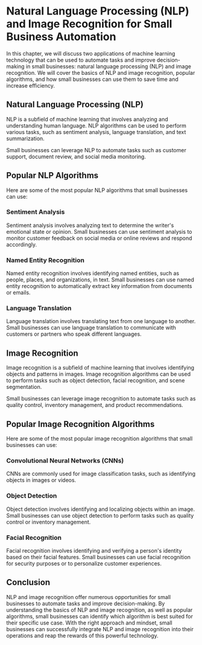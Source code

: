 Natural Language Processing (NLP) and Image Recognition for Small Business Automation
==============================================================================================================================================================

In this chapter, we will discuss two applications of machine learning technology that can be used to automate tasks and improve decision-making in small businesses: natural language processing (NLP) and image recognition. We will cover the basics of NLP and image recognition, popular algorithms, and how small businesses can use them to save time and increase efficiency.

Natural Language Processing (NLP)
---------------------------------

NLP is a subfield of machine learning that involves analyzing and understanding human language. NLP algorithms can be used to perform various tasks, such as sentiment analysis, language translation, and text summarization.

Small businesses can leverage NLP to automate tasks such as customer support, document review, and social media monitoring.

Popular NLP Algorithms
----------------------

Here are some of the most popular NLP algorithms that small businesses can use:

### Sentiment Analysis

Sentiment analysis involves analyzing text to determine the writer's emotional state or opinion. Small businesses can use sentiment analysis to monitor customer feedback on social media or online reviews and respond accordingly.

### Named Entity Recognition

Named entity recognition involves identifying named entities, such as people, places, and organizations, in text. Small businesses can use named entity recognition to automatically extract key information from documents or emails.

### Language Translation

Language translation involves translating text from one language to another. Small businesses can use language translation to communicate with customers or partners who speak different languages.

Image Recognition
-----------------

Image recognition is a subfield of machine learning that involves identifying objects and patterns in images. Image recognition algorithms can be used to perform tasks such as object detection, facial recognition, and scene segmentation.

Small businesses can leverage image recognition to automate tasks such as quality control, inventory management, and product recommendations.

Popular Image Recognition Algorithms
------------------------------------

Here are some of the most popular image recognition algorithms that small businesses can use:

### Convolutional Neural Networks (CNNs)

CNNs are commonly used for image classification tasks, such as identifying objects in images or videos.

### Object Detection

Object detection involves identifying and localizing objects within an image. Small businesses can use object detection to perform tasks such as quality control or inventory management.

### Facial Recognition

Facial recognition involves identifying and verifying a person's identity based on their facial features. Small businesses can use facial recognition for security purposes or to personalize customer experiences.

Conclusion
----------

NLP and image recognition offer numerous opportunities for small businesses to automate tasks and improve decision-making. By understanding the basics of NLP and image recognition, as well as popular algorithms, small businesses can identify which algorithm is best suited for their specific use case. With the right approach and mindset, small businesses can successfully integrate NLP and image recognition into their operations and reap the rewards of this powerful technology.
